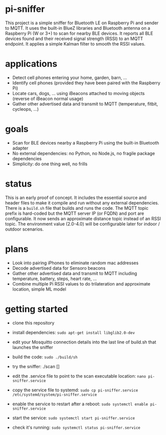 # pi-sniffer
This project is a simple sniffer for Bluetooth LE on Raspberry Pi and sender to MQTT. It uses the built-in BlueZ libraries and Bluetooth antenna on a Raspberry Pi (W or 3+) to scan for nearby BLE devices. 
It reports all BLE devices found and their received signal strength (RSSI) to an MQTT endpoint. It applies a simple
Kalman filter to smooth the RSSI values.

# applications
* Detect cell phones entering your home, garden, barn, ...
* Identify cell phones (provided they have been paired with the Raspberry Pi)
* Locate cars, dogs, ... using iBeacons attached to moving objects (reverse of iBeacon normal usage) 
* Gather other advertised data and transmit to MQTT (temperature, fitbit, cycleops, ...)

# goals
* Scan for BLE devices nearby a Raspberry Pi using the built-in Bluetooth adapter
* No external dependencies: no Python, no Node.js, no fragile package dependencies
* Simplicity: do one thing well, no frills

# status
This is an early proof of concept. 
It includes the essential source and header files to make it compile and run without any external dependencies. 
There is a `build.sh` file that builds and runs the code. 
The MQTT topic prefix is hard-coded but the MQTT server IP (or FQDN) and port are configurable.
It now sends an approximate distance topic instead of an RSSI topic. 
The environment value (2.0-4.0) will be configurable later for indoor / outdoor scenarios.

# plans
* Look into pairing iPhones to eliminate random mac addresses
* Decode advertised data for Sensoro beacons
* Gather other advertised data and transmit to MQTT including temperature, battery, steps, heart rate, ...
* Combine multiple Pi RSSI values to do trilateration and approximate location, simple ML model

# getting started

* clone this repository
* install dependencies:    `sudo apt-get install libglib2.0-dev`
* edit your Mosquitto connection details into the last line of build.sh that launches the sniffer
* build the code:   `sudo ./build/sh`
* try the sniffer: ./scan <mqtt server ip> [<port>]
* edit the .service file to point to the scan executable location:
    `nano pi-sniffer.service`

* copy the service file to systemd:
    `sudo cp pi-sniffer.service /etc/systemd/system/pi-sniffer.service`

* enable the service to restart after a reboot:
    `sudo systemctl enable pi-sniffer.service`

* start the service:
    `sudo systemctl start pi-sniffer.service`

* check it's running:
    `sudo systemctl status pi-sniffer.service`



